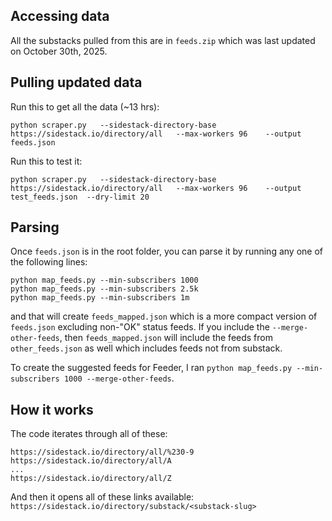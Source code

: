 ## Accessing data
All the substacks pulled from this are in `feeds.zip` which was last updated on October 30th, 2025.

## Pulling updated data
Run this to get all the data (~13 hrs):
```
python scraper.py   --sidestack-directory-base https://sidestack.io/directory/all   --max-workers 96    --output feeds.json
```

Run this to test it:
```
python scraper.py   --sidestack-directory-base https://sidestack.io/directory/all   --max-workers 96    --output test_feeds.json  --dry-limit 20
```

## Parsing
Once `feeds.json` is in the root folder, you can parse it by running any one of the following lines:
```
python map_feeds.py --min-subscribers 1000
python map_feeds.py --min-subscribers 2.5k
python map_feeds.py --min-subscribers 1m
```
and that will create `feeds_mapped.json` which is a more compact version of `feeds.json` excluding non-"OK" status feeds. If you include the `--merge-other-feeds`, then `feeds_mapped.json` will include the feeds from `other_feeds.json` as well which includes feeds not from substack.

To create the suggested feeds for Feeder, I ran `python map_feeds.py --min-subscribers 1000 --merge-other-feeds`.

## How it works
The code iterates through all of these:
```
https://sidestack.io/directory/all/%230-9
https://sidestack.io/directory/all/A
...
https://sidestack.io/directory/all/Z
```
And then it opens all of these links available: `https://sidestack.io/directory/substack/<substack-slug>`
